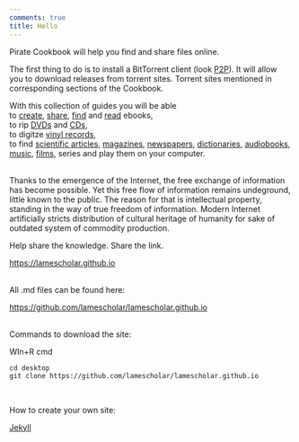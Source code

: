 ```yaml
---
comments: true
title: Hello
---
```


Pirate Cookbook will help you find and share files online.

The first thing to do is to install a BitTorrent client (look [P2P](/en/p2p)). It will allow you to download releases from torrent sites. Torrent sites mentioned in corresponding sections of the Cookbook.

With this collection of guides you will be able<br>
to [create](/en/book-digitization), [share](/en/how-to-share-your-stuff), [find](/en/book-searching) and [read](/en/reading-ebooks) ebooks,<br>
to rip [DVDs](/en/films) and [CDs](/en/music#digitizing-cds),<br>
to digitze [vinyl records](/en/music#digitizing-vinyl-records),<br>
to find [scientific articles](/en/articles), [magazines](/en/magazines), [newspapers](/en/newspapers), [dictionaries](/en/reference-books), [audiobooks](/en/audiobooks), [music](/en/music), [films](/en/films), series and play them on your computer.
<br><br>

Thanks to the emergence of the Internet, the free exchange of information has become possible. Yet this free flow of information remains undeground, little known to the public. The reason for that is intellectual property, standing in the way of true freedom of information. Modern Internet artificially stricts distribution of cultural heritage of humanity for sake of outdated system of commodity production.

Help share the knowledge. Share the link.

<https://lamescholar.github.io>
<br><br>

All .md files can be found here:

<https://github.com/lamescholar/lamescholar.github.io>
<br><br>

Commands to download the site:

WIn+R cmd

```
cd desktop
git clone https://github.com/lamescholar/lamescholar.github.io
```
<br>

How to create your own site:

[Jekyll](/en/jekyll)